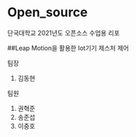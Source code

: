 # Open_source

단국대학교 2021년도 오픈소스 수업용 리포

##Leap Motion을 활용한 Iot기기 제스처 제어

팀장
  1. 김동현

팀원
  1. 권혁준
  2. 송준섭
  3. 이중호
